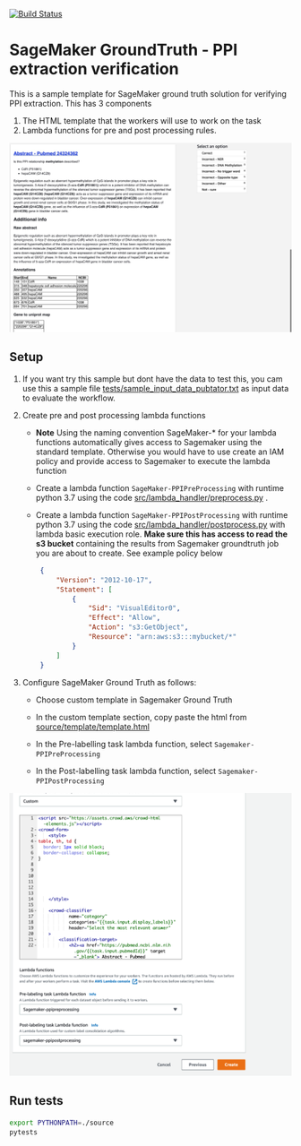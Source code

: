 [![Build Status](https://travis-ci.org/elangovana/ppi-sagemaker-groundtruth-verification.svg?branch=main)](https://travis-ci.org/elangovana/ppi-sagemaker-groundtruth-verification)

# SageMaker GroundTruth  - PPI extraction verification
This is a sample template for SageMaker  ground truth solution for verifying PPI extraction. 
This has 3 components
1. The HTML template that the workers will use to work on the task
1. Lambda functions for pre and post processing rules.


![demo](docs/demo.jpg)



## Setup
1. If you want try this sample but dont have the data to test this, you cam use this a sample file [tests/sample_input_data_pubtator.txt](tests/sample_input_data_pubtator.txt) as input data to evaluate the workflow.

1. Create pre and post processing lambda functions
    - **Note** Using the naming convention SageMaker-* for your lambda functions automatically gives access to Sagemaker using the standard template. Otherwise you would have to use create an IAM policy and provide access to Sagemaker to execute the lambda function
   
    - Create a lambda function `SageMaker-PPIPreProcessing` with runtime python 3.7 using the code [src/lambda_handler/preprocess.py](src/lambda_handler/preprocess.py) . 
   
    - Create a lambda function `SageMaker-PPIPostProcessing` with runtime python 3.7 using the code [src/lambda_handler/postprocess.py](src/lambda_handler/postprocess.py) with lambda basic execution role. **Make sure this has access to read the s3 bucket** containing the results from Sagemaker groundtruth job you are about to create. See example policy below
    
       ```json
        {
            "Version": "2012-10-17",
            "Statement": [
                {
                    "Sid": "VisualEditor0",
                    "Effect": "Allow",
                    "Action": "s3:GetObject",
                    "Resource": "arn:aws:s3:::mybucket/*"
                }
            ]
        }
       ```

1. Configure SageMaker Ground Truth as follows:
  
   - Choose custom template in Sagemaker Ground Truth
  
   - In the custom template section, copy paste the html from [source/template/template.html](source/template/template.html)
   
   - In the Pre-labelling task lambda function, select `Sagemaker-PPIPreProcessing`
   
   - In the Post-labelling task lambda function, select `Sagemaker-PPIPostProcessing`

![setup](docs/setup_custom_template.png)

 

## Run tests

```bash
export PYTHONPATH=./source
pytests
```
